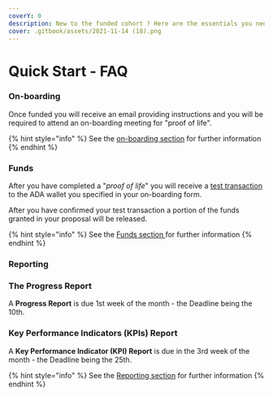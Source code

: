 ```yaml
---
coverY: 0
description: New to the funded cohort ? Here are the essentials you need to know.
cover: .gitbook/assets/2021-11-14 (18).png
---
```


# Quick Start - FAQ

### On-boarding

Once funded you will receive an email providing instructions and you will be required to attend an on-boarding meeting for "proof of life".

{% hint style="info" %}
See the [on-boarding section](https://quality-assurance-dao.gitbook.io/catalyst-coordinator/coordinator-processes/onboarding) for further information
{% endhint %}

### Funds

After you have completed a "_proof of life_" you will receive a [test transaction](https://quality-assurance-dao.gitbook.io/catalyst-coordinator/coordinator-processes/funds#test-transactions) to the ADA wallet you specified in your on-boarding form.

After you have confirmed your test transaction a portion of the funds granted in your proposal will be released.

{% hint style="info" %}
See the [Funds section ](coordinator-processes/funds.md)for further information
{% endhint %}

### Reporting

### The Progress Report

A **Progress Report** is due 1st week of the month - the Deadline being the 10th.

### Key Performance Indicators (KPIs) Report

A **Key Performance Indicator (KPI) Report** is due in the 3rd week of the month - the Deadline being the 25th.&#x20;

{% hint style="info" %}
See the [Reporting section](coordinator-processes/reporting.md) for further information
{% endhint %}





###
